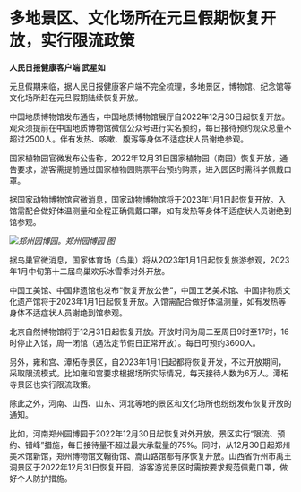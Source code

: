 # 多地景区、文化场所在元旦假期恢复开放，实行限流政策

**人民日报健康客户端 武星如**

元旦假期来临，据人民日报健康客户端不完全梳理，多地景区，博物馆、纪念馆等文化场所赶在元旦假期陆续恢复开放。

中国地质博物馆发布通告，中国地质博物馆展厅自2022年12月30日起恢复开放。观众须提前在中国地质博物馆微信公众号进行实名预约，每日接待预约观众总量不超过2500人。伴有发热、咳嗽、腹泻等身体不适症状人员谢绝参观。

国家植物园官微发布公告称，2022年12月31日国家植物园（南园）恢复开放，通告要求，游客需提前通过国家植物园购票平台预约购票，进入园区时需科学佩戴口罩。

据国家动物博物馆官微消息，国家动物博物馆将于2023年1月1日起恢复开放。入馆需配合做好体温测量和全程正确佩戴口罩，如有发热等身体不适症状人员谢绝到馆参观。

![](https://inews.gtimg.com/newsapp_bt/0/15585953076/1000)_郑州园博园。郑州园博园 图_

据鸟巢官微消息，国家体育场（鸟巢）将从2023年1月1日起恢复旅游参观，2023年1月中旬第十二届鸟巢欢乐冰雪季对外开放。

中国工美馆、中国非遗馆也发布“恢复开放公告”，中国工艺美术馆、中国非物质文化遗产馆将于2023年1月1日起恢复开放。入馆需配合做好体温测量，如有发热等身体不适症状人员谢绝到馆参观。

北京自然博物馆将于12月31日起恢复开放。开放时间为周二至周日9时至17时，16时停止入馆，周一闭馆（遇法定节假日正常开放）。每日可预约3600人。

另外，雍和宫、潭柘寺景区，自2023年1月1日起都将恢复开发，不过开放期间，采取限流模式。比如雍和宫要求根据场所实际情况，每天接待人数为6万人。潭柘寺景区也实行限流政策。

除此之外，河南、山西、山东、河北等地的景区和文化场所也纷纷发布恢复开放的通知。

比如，河南郑州园博园于2022年12月30日起恢复对外开放，景区实行“限流、预约、错峰”措施，每日接待量不超过最大承载量的75%。同时，从12月30日起郑州美术馆新馆，郑州博物馆文翰街馆、嵩山路馆都有序恢复开放。山西省忻州市禹王洞景区于2022年12月31日恢复开园，游客游览景区时需按要求规范佩戴口罩，做好个人防护措施。

